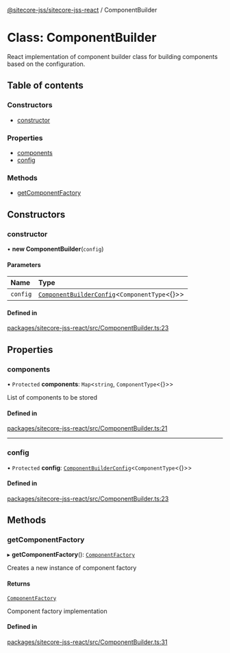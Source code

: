 [@sitecore-jss/sitecore-jss-react](../README.md) / ComponentBuilder

# Class: ComponentBuilder

React implementation of component builder class for building components based on the configuration.

## Table of contents

### Constructors

- [constructor](ComponentBuilder.md#constructor)

### Properties

- [components](ComponentBuilder.md#components)
- [config](ComponentBuilder.md#config)

### Methods

- [getComponentFactory](ComponentBuilder.md#getcomponentfactory)

## Constructors

### constructor

• **new ComponentBuilder**(`config`)

#### Parameters

| Name | Type |
| :------ | :------ |
| `config` | [`ComponentBuilderConfig`](../README.md#componentbuilderconfig)\<`ComponentType`\<{}\>\> |

#### Defined in

[packages/sitecore-jss-react/src/ComponentBuilder.ts:23](https://github.com/Sitecore/jss/blob/dffa5052d/packages/sitecore-jss-react/src/ComponentBuilder.ts#L23)

## Properties

### components

• `Protected` **components**: `Map`\<`string`, `ComponentType`\<{}\>\>

List of components to be stored

#### Defined in

[packages/sitecore-jss-react/src/ComponentBuilder.ts:21](https://github.com/Sitecore/jss/blob/dffa5052d/packages/sitecore-jss-react/src/ComponentBuilder.ts#L21)

___

### config

• `Protected` **config**: [`ComponentBuilderConfig`](../README.md#componentbuilderconfig)\<`ComponentType`\<{}\>\>

#### Defined in

[packages/sitecore-jss-react/src/ComponentBuilder.ts:23](https://github.com/Sitecore/jss/blob/dffa5052d/packages/sitecore-jss-react/src/ComponentBuilder.ts#L23)

## Methods

### getComponentFactory

▸ **getComponentFactory**(): [`ComponentFactory`](../README.md#componentfactory)

Creates a new instance of component factory

#### Returns

[`ComponentFactory`](../README.md#componentfactory)

Component factory implementation

#### Defined in

[packages/sitecore-jss-react/src/ComponentBuilder.ts:31](https://github.com/Sitecore/jss/blob/dffa5052d/packages/sitecore-jss-react/src/ComponentBuilder.ts#L31)
